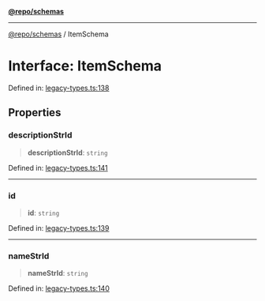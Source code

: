 [**@repo/schemas**](../README.md)

***

[@repo/schemas](../README.md) / ItemSchema

# Interface: ItemSchema

Defined in: [legacy-types.ts:138](https://github.com/alexqguo/drinking-board-game-v3/blob/c6c8efecde293dcd45795192eba80a63357ff3d6/packages/schemas/src/legacy-types.ts#L138)

## Properties

### descriptionStrId

> **descriptionStrId**: `string`

Defined in: [legacy-types.ts:141](https://github.com/alexqguo/drinking-board-game-v3/blob/c6c8efecde293dcd45795192eba80a63357ff3d6/packages/schemas/src/legacy-types.ts#L141)

***

### id

> **id**: `string`

Defined in: [legacy-types.ts:139](https://github.com/alexqguo/drinking-board-game-v3/blob/c6c8efecde293dcd45795192eba80a63357ff3d6/packages/schemas/src/legacy-types.ts#L139)

***

### nameStrId

> **nameStrId**: `string`

Defined in: [legacy-types.ts:140](https://github.com/alexqguo/drinking-board-game-v3/blob/c6c8efecde293dcd45795192eba80a63357ff3d6/packages/schemas/src/legacy-types.ts#L140)
